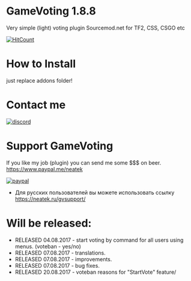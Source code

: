 # GameVoting 1.8.8
Very simple (light) voting plugin Sourcemod.net for TF2, CSS, CSGO etc

[![HitCount](http://hits.dwyl.io/neatek/GameVoting.svg)](http://hits.dwyl.io/neatek/GameVoting)

# How to Install
just replace addons folder!

# Contact me
[![discord](https://neatek.ru/img/Join_me_on_Discord_small.png)](https://discord.gg/J7eSXuU)

# Support GameVoting 
If you like my job (plugin) you can send me some $$$ on beer.
https://www.paypal.me/neatek

[![paypal](https://www.paypalobjects.com/en_US/i/btn/btn_donateCC_LG.gif)](https://www.paypal.me/neatek/3)

* Для русских пользователей вы можете использовать ссылку https://neatek.ru/gvsupport/

# Will be released:
- RELEASED 04.08.2017 - start voting by command for all users using menus. (voteban - yes/no)
- RELEASED 07.08.2017 - translations.
- RELEASED 07.08.2017 - improvements.
- RELEASED 07.08.2017 - bug fixes.
- RELEASED 20.08.2017 - voteban reasons for "StartVote" feature/
